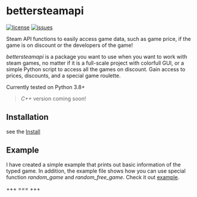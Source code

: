 # bettersteamapi

[![license](https://img.shields.io/github/license/netW3k/bettersteamapi)](https://github.com/netW3k/bettersteamapi/blob/GitInit/LICENSE)
[![issues](https://img.shields.io/github/issues/netW3k/bettersteamapi)](https://github.com/netW3k/bettersteamapi/issues)

Steam API functions to easily access game data, such as game price, if the game is on discount or the developers of the game! 

*bettersteamapi* is a package you want to use when you want to work with steam games, no matter if it is a full-scale project with colorfull GUI, or a simple Python script to access all the games on discount. 
Gain access to prices, discounts, and a special game roulette.

Currently tested on Python 3.8+

>*C++* version coming soon!

## Installation

see the [Install]()


## Example
I have created a simple example that prints out basic information of the typed game. In addition, the example file shows how you can use special function *random_game* and *random_free_game*. 
Check it out [example](https://github.com/netW3k/bettersteamapi/blob/GitInit/example.py).




+++ === +++